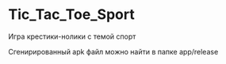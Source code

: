 # Tic_Tac_Toe_Sport
Игра крестики-нолики с темой спорт

Сгенирированный apk файл можно найти в папке app/release
